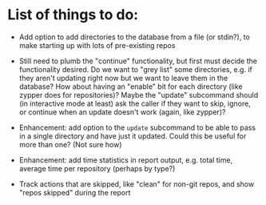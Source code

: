 # List of things to do:

* Add option to add directories to the database from a file (or
  stdin?), to make starting up with lots of pre-existing repos

* Still need to plumb the "continue" functionality, but first must
  decide the functionality desired. Do we want to "grey list" some
  directories, e.g. if they aren't updating right now but we want to
  leave them in the database? How about having an "enable" bit for
  each directory (like zypper does for repositories)? Maybe the
  "update" subcommand should (in interactive mode at least) ask the
  caller if they want to skip, ignore, or continue when an update
  doesn't work (again, like zypper)?

* Enhancement: add option to the `update` subcommand to be able to
  pass in a single directory and have just it updated. Could this be
  useful for more than one? (Not sure how)

* Enhancement: add time statistics in report output, e.g. total time,
  average time per repository (perhaps by type?)

* Track actions that are skipped, like "clean" for non-git repos,
  and show "repos skipped" during the report
